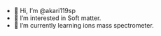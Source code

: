 - 👋 Hi, I’m @akari119sp
- 👀 I’m interested in Soft matter.
- 🌱 I’m currently learning ions mass spectrometer.

<!---
akari119sp/akari119sp is a ✨ special ✨ repository because its `README.md` (this file) appears on your GitHub profile.
You can click the Preview link to take a look at your changes.
--->
